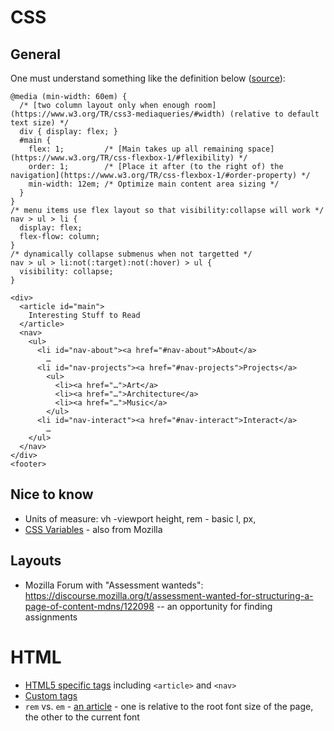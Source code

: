 


# CSS 
## General

One must understand something like the definition below ([source](https://www.w3.org/TR/css-flexbox-1/#visibility-collapse)):
```
@media (min-width: 60em) {
  /* [two column layout only when enough room](https://www.w3.org/TR/css3-mediaqueries/#width) (relative to default text size) */
  div { display: flex; }
  #main {
    flex: 1;         /* [Main takes up all remaining space](https://www.w3.org/TR/css-flexbox-1/#flexibility) */
    order: 1;        /* [Place it after (to the right of) the navigation](https://www.w3.org/TR/css-flexbox-1/#order-property) */
    min-width: 12em; /* Optimize main content area sizing */
  }
}
/* menu items use flex layout so that visibility:collapse will work */
nav > ul > li {
  display: flex;
  flex-flow: column;
}
/* dynamically collapse submenus when not targetted */
nav > ul > li:not(:target):not(:hover) > ul {
  visibility: collapse;
}

<div>
  <article id="main">
    Interesting Stuff to Read
  </article>
  <nav>
    <ul>
      <li id="nav-about"><a href="#nav-about">About</a>
        …
      <li id="nav-projects"><a href="#nav-projects">Projects</a>
        <ul>
          <li><a href="…">Art</a>
          <li><a href="…">Architecture</a>
          <li><a href="…">Music</a>
        </ul>
      <li id="nav-interact"><a href="#nav-interact">Interact</a>
        …
    </ul>
  </nav>
</div>
<footer>
```

## Nice to know
- Units of measure: vh -viewport height, rem - basic l, px, 
- [CSS Variables](https://developer.mozilla.org/en-US/docs/Web/CSS/Using_CSS_custom_properties) - also from Mozilla
## Layouts
- Mozilla Forum with "Assessment wanteds": https://discourse.mozilla.org/t/assessment-wanted-for-structuring-a-page-of-content-mdns/122098 -- an opportunity for finding assignments


# HTML
- [HTML5 specific tags](https://www.geeksforgeeks.org/html5-new-tags/) including `<article>` and `<nav>`
- [Custom tags](https://matthewjamestaylor.com/custom-tags) 
- `rem` vs. `em` - [an article](https://blog.logrocket.com/using-em-vs-rem-css/) - one is relative to the root font size of the page, the other to the current font


